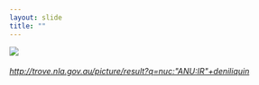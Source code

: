 ```yaml
---
layout: slide
title: ""
---
```




<section>
<a class="stretch" href="http://trove.nla.gov.au/picture/result?q=%28nuc%3A%22ANU%3AIR%22%29+deniliquin"><img class="rotate-right" src="{{ site.baseurl }}/assets/images/Royal-Hotel-Deniliquin-card-3-side-2.jpg"></a>
<h6 class="rotate-right"><a class="external" href="http://trove.nla.gov.au/picture/result?q=%28nuc%3A%22ANU%3AIR%22%29+deniliquin">http://trove.nla.gov.au/picture/result?q=nuc:"ANU:IR"+deniliquin</a></h6>
</section>
